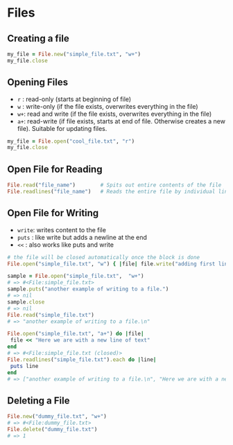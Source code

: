 # Files

## Creating a file

```ruby
my_file = File.new("simple_file.txt", "w+")
my_file.close
```

## Opening Files

- `r` : read-only (starts at beginning of file)
- `w` : write-only (if the file exists, overwrites everything in the file)
- `w+`: read and write (if the file exists, overwrites everything in the file)
- `a+`: read-write (if file exists, starts at end of file. Otherwise creates a new file). Suitable for updating files.

```ruby
my_file = File.open("cool_file.txt", "r")
my_file.close
```

## Open File for Reading

```ruby
File.read("file_name")        # Spits out entire contents of the file
File.readlines("file_name")   # Reads the entire file by individual lines returns an array
```

## Open File for Writing

- `write`: writes content to the file
- `puts` : like write but adds a newline at the end
- `<<`   : also works like puts and write

```ruby
# the file will be closed automatically once the block is done
File.open("simple_file.txt", "w") { |file| file.write("adding first line of text") }
```

```ruby
sample = File.open("simple_file.txt",  "w+")
# => #<File:simple_file.txt>
sample.puts("another example of writing to a file.")
# => nil
sample.close
# => nil
File.read("simple_file.txt")
# => "another example of writing to a file.\n"
 ```

 ```ruby
File.open("simple_file.txt", "a+") do |file|
  file << "Here we are with a new line of text"
end
# => #<File:simple_file.txt (closed)>
File.readlines("simple_file.txt").each do |line|
  puts line
end
# => ["another example of writing to a file.\n", "Here we are with a new line of text"]
```

## Deleting a File

```ruby
File.new("dummy_file.txt", "w+")
# => #<File:dummy_file.txt>
File.delete("dummy_file.txt")
# => 1
```